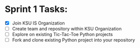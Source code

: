 # Sprint 1 Tasks:
- [X] Join KSU IS Organization
- [ ] Create team and repository within KSU Organization
- [ ] Explore on existing Tic-Tac-Toe Python projects
- [ ] Fork and clone existing Python project into your repository
